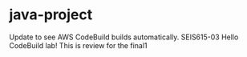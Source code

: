 # java-project
Update to see AWS CodeBuild builds automatically.
SEIS615-03 Hello CodeBuild lab! This is review for the final1
